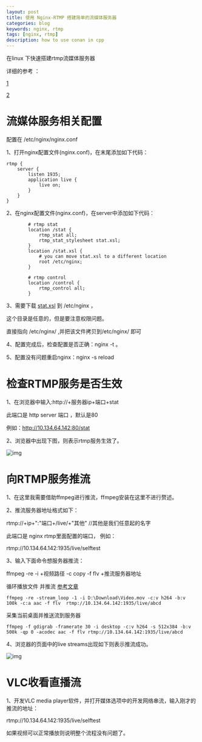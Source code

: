 ```yaml
---
layout: post
title: 使用 Nginx-RTMP 搭建简单的流媒体服务器
categories: blog
keywords: nginx, rtmp
tags: [nginx, rtmp]
description: how to use conan in cpp
---
```


在linux 下快速搭建rtmp流媒体服务器

详细的参考 ：

[1](https://cloud.tencent.com/developer/article/2212849)
    
[2](https://cloud.tencent.com/developer/article/1451824?from=15425)
<!--more-->

# 流媒体服务相关配置

配置在 /etc/nginx/nginx.conf 

1、打开nginx配置文件(nginx.conf)，在末尾添加如下代码：

```
rtmp {
    server {
        listen 1935;
        application live {
            live on;
        }
    }
}
```

2、在nginx配置文件(nginx.conf)，在server中添加如下代码：

```
        # rtmp stat
        location /stat {
            rtmp_stat all;
            rtmp_stat_stylesheet stat.xsl;
        }
        location /stat.xsl {
            # you can move stat.xsl to a different location
            root /etc/nginx;
        }

        # rtmp control
        location /control {
            rtmp_control all;
        }

```
3、需要下载 [stat.xsl](https://github.com/arut/nginx-rtmp-module/blob/master/stat.xsl)  到 /etc/nginx ，

这个目录是任意的，但是要注意权限问题。

直接指向 /etc/nginx/  ,并把该文件拷贝到/etc/nginx/ 即可

4、配置完成后，检查配置是否正确：nginx -t 。

5、配置没有问题重启nginx：nginx -s reload



# 检查RTMP服务是否生效

1、在浏览器中输入:http://+服务器ip+端口+stat                         

此端口是 http server 端口 ，默认是80

例如：http://10.134.64.142:80/stat

2、浏览器中出现下图，则表示rtmp服务生效了。

![img](https://ask.qcloudimg.com/http-save/yehe-5521279/1mcrpjtpa0.jpeg)

# 向RTMP服务推流

1、在这里我需要借助ffmpeg进行推流，ffmpeg安装在这里不进行赘述。

2、推流服务器地址格式如下：

rtmp://+ip+":"端口+/live/+"其他"     //其他是我们任意起的名字

此端口是 nginx rtmp里面配置的端口，
例如：

rtmp://10.134.64.142:1935/live/selftest

3、输入下面命令想服务器推流：

ffmpeg -re -i +视频路径 -c copy -f flv +推流服务器地址

循环播放文件 并推流 [参考文章](https://www.cnblogs.com/babosa/p/11123988.html)


    ffmpeg -re -stream_loop -1 -i D:\Download\Video.mov -c:v h264 -b:v 100k -c:a aac -f flv  rtmp://10.134.64.142:1935/live/abcd

采集当前桌面并推送流到服务器

    ffmpeg -f gdigrab -framerate 30 -i desktop -c:v h264 -s 512x384 -b:v 500k -qp 0 -acodec aac -f flv rtmp://10.134.64.142:1935/live/abcd

    

4、浏览器的页面中的live streams出现如下则表示推流成功。

![img](https://ask.qcloudimg.com/http-save/yehe-5521279/f8fwgs0hqv.jpeg)

# VLC收看直播流

1、开发VLC media player软件，并打开媒体选项中的开发网络串流，输入刚才的推流的地址：

rtmp://10.134.64.142:1935/live/selftest

如果视频可以正常播放则说明整个流程没有问题了。